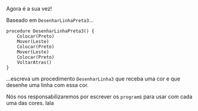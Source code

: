 Agora é a sua vez!

Baseado em `DesenharLinhaPreta3`...

``` gobstones
procedure DesenharLinhaPreta3() {
    Colocar(Preto)
    Mover(Leste)
    Colocar(Preto)
    Mover(Leste)
    Colocar(Preto)
    VoltarAtras()
}
```

...escreva um procedimento `DesenharLinha3` que receba uma cor e que desenhe uma linha com essa cor.

Nós nos responsabilizaremos por escrever os `program`s para usar com cada uma das cores.
lala